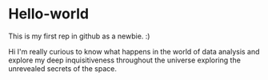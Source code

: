 # Hello-world
This is my first rep in github as a newbie. :)

Hi I'm really curious to know what happens in the world of data analysis and explore my deep inquisitiveness throughout the universe exploring the unrevealed secrets of the space.

